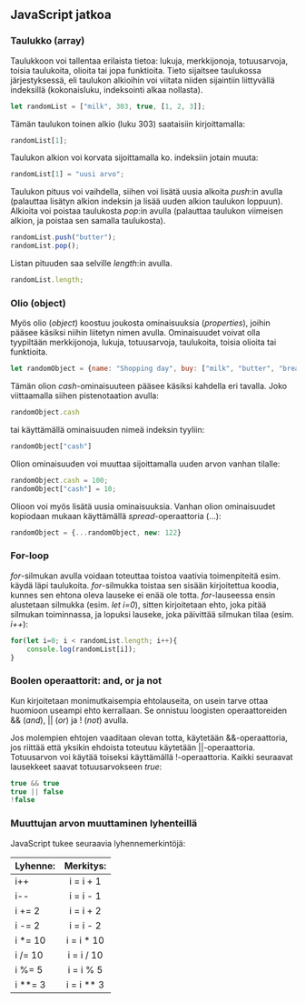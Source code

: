 ## JavaScript jatkoa

### Taulukko (array)

Taulukkoon voi tallentaa erilaista tietoa: lukuja, merkkijonoja, totuusarvoja, toisia taulukoita, olioita tai jopa funktioita. Tieto sijaitsee taulukossa järjestyksessä, eli taulukon alkioihin voi viitata niiden sijaintiin liittyvällä indeksillä (kokonaisluku, indeksointi alkaa nollasta).

```js
let randomList = ["milk", 303, true, [1, 2, 3]];
```

Tämän taulukon toinen alkio (luku 303) saataisiin kirjoittamalla:

```js
randomList[1];
```

Taulukon alkion voi korvata sijoittamalla ko. indeksiin jotain muuta:

```js
randomList[1] = "uusi arvo";
```

Taulukon pituus voi vaihdella, siihen voi lisätä uusia alkoita *push*:in avulla (palauttaa lisätyn alkion indeksin ja lisää uuden alkion taulukon loppuun). Alkioita voi poistaa taulukosta *pop*:in avulla (palauttaa taulukon viimeisen alkion, ja poistaa sen samalla taulukosta).

```js
randomList.push("butter");
randomList.pop();
```

Listan pituuden saa selville *length*:in avulla.

```js
randomList.length;
```

### Olio (object)

Myös olio (*object*) koostuu joukosta ominaisuuksia (*properties*), joihin pääsee käsiksi niihin liitetyn nimen avulla. Ominaisuudet voivat olla tyypiltään merkkijonoja, lukuja, totuusarvoja, taulukoita, toisia olioita tai funktioita.

```js
let randomObject = {name: "Shopping day", buy: ["milk", "butter", "bread"], car: true, cash: 150}
```

Tämän olion *cash*-ominaisuuteen pääsee käsiksi kahdella eri tavalla. Joko viittaamalla siihen pistenotaation avulla:

```js
randomObject.cash
```

tai käyttämällä ominaisuuden nimeä indeksin tyyliin:

```js
randomObject["cash"]
```

Olion ominaisuuden voi muuttaa sijoittamalla uuden arvon vanhan tilalle:

```js
randomObject.cash = 100;
randomObject["cash"] = 10;
```

Olioon voi myös lisätä uusia ominaisuuksia. Vanhan olion ominaisuudet kopiodaan mukaan käyttämällä *spread*-operaattoria (...):

```js
randomObject = {...randomObject, new: 122}
```

### For-loop

*for*-silmukan avulla voidaan toteuttaa toistoa vaativia toimenpiteitä esim. käydä läpi
taulukoita. *for*-silmukka toistaa sen sisään kirjoitettua koodia, kunnes sen ehtona oleva lauseke ei enää ole totta. *for*-lauseessa ensin alustetaan silmukka (esim. *let i=0*), sitten kirjoitetaan ehto, joka pitää silmukan toiminnassa, ja lopuksi lauseke, joka päivittää silmukan tilaa (esim. *i++*):

```js
for(let i=0; i < randomList.length; i++){
    console.log(randomList[i]);
}
```

### Boolen operaattorit: and, or ja not

Kun kirjoitetaan monimutkaisempia ehtolauseita, on usein tarve ottaa huomioon useampi ehto kerrallaan. Se onnistuu loogisten operaattoreiden && (*and*), || (*or*) ja ! (*not*) avulla.

Jos molempien ehtojen vaaditaan olevan totta, käytetään &&-operaattoria, jos riittää että yksikin ehdoista toteutuu käytetään ||-operaattoria. Totuusarvon voi käytää toiseksi käyttämällä !-operaattoria. Kaikki seuraavat lausekkeet saavat totuusarvokseen *true*:

```js
true && true
true || false
!false
```

### Muuttujan arvon muuttaminen lyhenteillä

JavaScript tukee seuraavia lyhennemerkintöjä:

| Lyhenne:    | Merkitys:  |
| ------------- |:-------------:|
| i++  | i = i + 1 |
| i--  | i = i - 1 |
| i += 2 | i = i + 2 |
| i -= 2 | i = i - 2 |
| i *= 10 | i = i * 10 |
| i /= 10 | i = i / 10 |
| i %= 5 | i = i % 5 |
| i **= 3 | i = i ** 3 |

